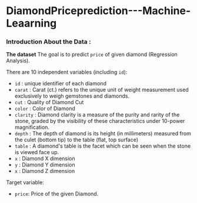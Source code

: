 # DiamondPriceprediction---Machine-Leaarning

### Introduction About the Data :

**The dataset** The goal is to predict `price` of given diamond (Regression Analysis).

There are 10 independent variables (including `id`):

* `id` : unique identifier of each diamond
* `carat` : Carat (ct.) refers to the unique unit of weight measurement used exclusively to weigh gemstones and diamonds.
* `cut` : Quality of Diamond Cut
* `color` : Color of Diamond
* `clarity` : Diamond clarity is a measure of the purity and rarity of the stone, graded by the visibility of these characteristics under 10-power magnification.
* `depth` : The depth of diamond is its height (in millimeters) measured from the culet (bottom tip) to the table (flat, top surface)
* `table` : A diamond's table is the facet which can be seen when the stone is viewed face up.
* `x` : Diamond X dimension
* `y` : Diamond Y dimension
* `x` : Diamond Z dimension

Target variable:
* `price`: Price of the given Diamond.

